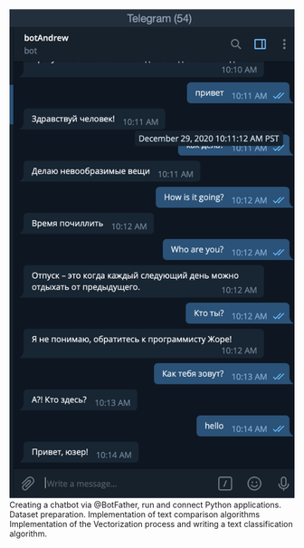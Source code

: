 ![alt text](https://github.com/andreinovikoff/Python_telegramBot_w_AI/blob/master/screen_shot/Screen%20Shot%202020-12-29%20at%2010.16.33%20AM.png?raw=true)
Creating a chatbot via @BotFather, run and connect Python applications.
Dataset preparation.
Implementation of text comparison algorithms
Implementation of the Vectorization process and writing a text classification algorithm.
